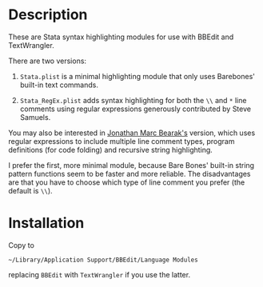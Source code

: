 # Description

These are Stata syntax highlighting modules for use with BBEdit and TextWrangler.

There are two versions:

1. `Stata.plist` is a minimal highlighting module that only uses Barebones' built-in text commands.

2. `Stata_RegEx.plist` adds syntax highlighting for both the `\\` and `*` line comments using regular expressions generously contributed by Steve Samuels.

You may also be interested in [Jonathan  Marc Bearak's](http://bearak.org/code/text/index.html) version, which uses regular expressions to include multiple line comment types, program definitions (for code folding) and recursive string highlighting.


I prefer the first, more minimal module, because Bare Bones' built-in string pattern functions seem to be faster and more reliable. The disadvantages are that you have to choose which type of line comment you prefer (the default is `\\`).


# Installation

Copy to 

```
~/Library/Application Support/BBEdit/Language Modules
```

replacing `BBEdit` with `TextWrangler` if you use the latter.
